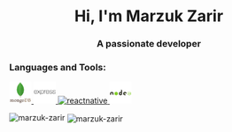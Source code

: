 <h1 align="center">Hi, I'm Marzuk Zarir</h1>
<h3 align="center">A passionate developer</h3>

<h3 align="left">Languages and Tools:</h3>
<p align="left">
    <a href="https://www.mongodb.com/" target="_blank" rel="noreferrer">
        <img
            src="https://raw.githubusercontent.com/devicons/devicon/master/icons/mongodb/mongodb-original-wordmark.svg"
            alt="mongodb"
            width="40"
            height="40"
        />
    </a>
    <a href="https://expressjs.com" target="_blank" rel="noreferrer">
        <img
            src="https://raw.githubusercontent.com/devicons/devicon/master/icons/express/express-original-wordmark.svg"
            alt="express"
            width="40"
            height="40"
        />
    </a>
    <a href="https://reactnative.dev/" target="_blank" rel="noreferrer">
        <img
            src="https://reactnative.dev/img/header_logo.svg"
            alt="reactnative"
            width="40"
            height="40"
        />
    </a>
    <a href="https://nodejs.org" target="_blank" rel="noreferrer">
        <img
            src="https://raw.githubusercontent.com/devicons/devicon/master/icons/nodejs/nodejs-original-wordmark.svg"
            alt="nodejs"
            width="40"
            height="40"
        />
    </a>
</p>

<p>
    <img
        align="left"
        src="https://github-readme-stats.vercel.app/api/top-langs?username=marzuk-zarir&show_icons=true&locale=en&layout=compact"
        alt="marzuk-zarir"
    />
</p>

<p>
    &nbsp;<img
        align="center"
        src="https://github-readme-stats.vercel.app/api?username=marzuk-zarir&show_icons=true&locale=en"
        alt="marzuk-zarir"
    />
</p>
